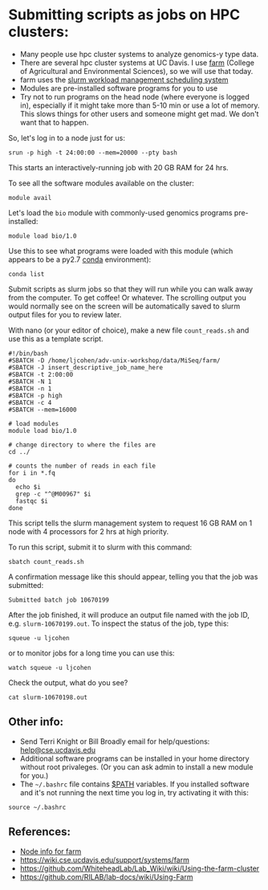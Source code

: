 
Submitting scripts as jobs on HPC clusters:
===========================================

* Many people use hpc cluster systems to analyze genomics-y type data.
* There are several hpc cluster systems at UC Davis. I use [farm](https://wiki.cse.ucdavis.edu/support/systems/farm) (College of Agricultural and Environmental Sciences), so we will use that today. 
* farm uses the [slurm workload management scheduling system](https://slurm.schedmd.com/sbatch.html)
* Modules are pre-installed software programs for you to use
* Try not to run programs on the head node (where everyone is logged in), especially if it might take more than 5-10 min or use a lot of memory. This slows things for other users and someone might get mad. We don't want that to happen.

So, let's log in to a node just for us:

```
srun -p high -t 24:00:00 --mem=20000 --pty bash
```

This starts an interactively-running job with 20 GB RAM for 24 hrs.

To see all the software modules available on the cluster:

```
module avail
```

Let's load the `bio` module with commonly-used genomics programs pre-installed:

```
module load bio/1.0
```

Use this to see what programs were loaded with this module (which appears to be a py2.7 [conda](https://conda.io/docs/using/using.html) environment):

```
conda list
```

Submit scripts as slurm jobs so that they will run while you can walk away from the computer. To get coffee! Or whatever. The scrolling output you would normally see on the screen will be automatically saved to slurm output files for you to review later.

With nano (or your editor of choice), make a new file `count_reads.sh` and use this as a template script. 

```
#!/bin/bash
#SBATCH -D /home/ljcohen/adv-unix-workshop/data/MiSeq/farm/
#SBATCH -J insert_descriptive_job_name_here
#SBATCH -t 2:00:00
#SBATCH -N 1
#SBATCH -n 1
#SBATCH -p high
#SBATCH -c 4
#SBATCH --mem=16000

# load modules 
module load bio/1.0

# change directory to where the files are
cd ../

# counts the number of reads in each file
for i in *.fq
do
  echo $i
  grep -c "^@M00967" $i
  fastqc $i
done
```

This script tells the slurm management system to request 16 GB RAM on 1 node with 4 processors for 2 hrs at high priority.

To run this script, submit it to slurm with this command:

```
sbatch count_reads.sh
```

A confirmation message like this should appear, telling you that the job was submitted: 

```
Submitted batch job 10670199
```

After the job finished, it will produce an output file named with the job ID, e.g. `slurm-10670199.out`. To inspect the status of the job, type this:

```
squeue -u ljcohen
```

or to monitor jobs for a long time you can use this:

```
watch squeue -u ljcohen
```

Check the output, what do you see?

```
cat slurm-10670198.out 
```

## Other info:
* Send Terri Knight or Bill Broadly email for help/questions: [help@cse.ucdavis.edu](help@cse.ucdavis.edu)
* Additional software programs can be installed in your home directory without root privaleges. (Or you can ask admin to install a new module for you.)
* The `~/.bashrc` file contains [$PATH](http://unix.stackexchange.com/questions/26047/how-to-correctly-add-a-path-to-path) variables. If you installed software and it's not running the next time you log in, try activating it with this:

```
source ~/.bashrc
```

## References:

* [Node info for farm](http://stats.cse.ucdavis.edu/ganglia/?c=Agri&m=load_one&r=hour&s=descending&hc=4&mc=2)
* https://wiki.cse.ucdavis.edu/support/systems/farm
* https://github.com/WhiteheadLab/Lab_Wiki/wiki/Using-the-farm-cluster
* https://github.com/RILAB/lab-docs/wiki/Using-Farm
